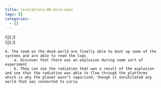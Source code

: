 ```yaml
---
title: revelations-06-dire-news
tags: []
categories:
  - []
---
```

<!-- more --><div class="embedded-image-left">![](./)</div><div class="embedded-image-right">![](./)</div>

	6. The team on the dead world are finally able to boot up some of the systems and are able to read the logs
		a. Discover that there was an explosion during some sort of experiment
		b. They can see the radiation that was a result of the explosion and see that the radiation was able to flow through the platforms which is why the planet wasn’t vaporized, though it annihilated any world that was connected to Laria
